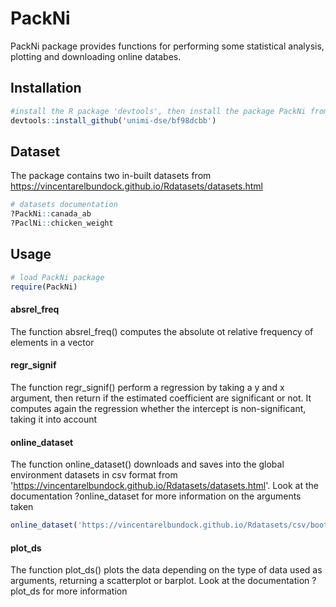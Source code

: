 # PackNi

PackNi package provides functions for performing some statistical analysis, plotting and downloading online databes. 

## Installation

```R
#install the R package 'devtools', then install the package PackNi from Github
devtools::install_github('unimi-dse/bf98dcbb')
```

## Dataset

The package contains two in-built datasets from https://vincentarelbundock.github.io/Rdatasets/datasets.html

```R
# datasets documentation
?PackNi::canada_ab
?PaclNi::chicken_weight
```

## Usage

```R
# load PackNi package
require(PackNi)
```

#### absrel_freq

The function absrel_freq() computes the absolute ot relative frequency of elements in a vector

#### regr_signif

The function regr_signif() perform a regression by taking a y and x argument, then return if the estimated coefficient are significant or not. It computes again the regression whether the intercept is non-significant, taking it into account

#### online_dataset

The function online_dataset() downloads and saves into the global environment datasets in csv format from 'https://vincentarelbundock.github.io/Rdatasets/datasets.html'. Look at the documentation ?online_dataset for more information on the arguments taken

```R
online_dataset('https://vincentarelbundock.github.io/Rdatasets/csv/boot/amis.csv','car_speedwarn')
```

#### plot_ds

The function plot_ds() plots the data depending on the type of data used as arguments, returning a scatterplot or barplot. Look at the documentation ?plot_ds for more information









